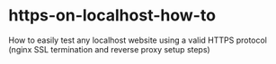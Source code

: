 # https-on-localhost-how-to
How to easily test any localhost website using a valid HTTPS protocol (nginx SSL termination and reverse proxy setup steps)
